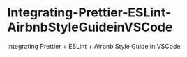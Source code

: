 # Integrating-Prettier-ESLint-AirbnbStyleGuideinVSCode
Integrating Prettier + ESLint + Airbnb Style Guide in VSCode
